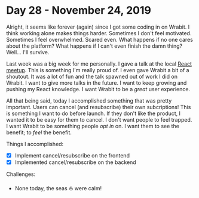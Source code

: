 # Day 28 - November 24, 2019

Alright, it seems like forever (again) since I got some coding in on Wrabit. I think working alone makes things harder. Sometimes I don't feel motivated. Sometimes I feel overwhelmed. Scared even. What happens if no one cares about the platform? What happens if I can't even finish the damn thing? Well... I'll survive.

Last week was a big week for me personally. I gave a talk at the local [React meetup](https://reactvancouver.com/). This is something I'm really proud of. I even gave Wrabit a bit of a shoutout. It was a lot of fun and the talk spawned out of work I did on Wrabit. I want to give more talks in the future. I want to keep growing and pushing my React knowledge. I want Wrabit to be a _great_ user experience.

All that being said, today I accomplished something that was pretty important. Users can cancel (and resubscribe) their own subcriptions! This is something I want to do before launch. If they don't like the product, I wanted it to be easy for them to cancel. I don't want people to feel trapped. I want Wrabit to be something people _opt in_ on. I want them to see the benefit; to _feel_ the benefit.

Things I accomplished:

- [x] Implement cancel/resubscribe on the frontend
- [x] Implemented cancel/resubscribe on the backend

Challenges:

- None today, the seas ⛵️ were calm!
